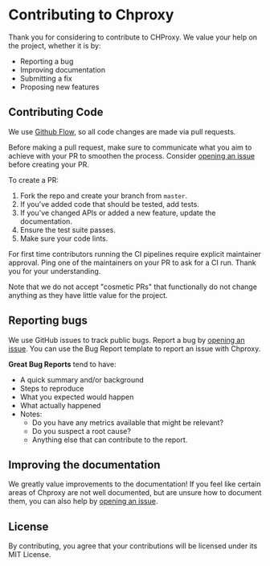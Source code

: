# Contributing to Chproxy

Thank you for considering to contribute to CHProxy. We value your help on the project, whether it is by:

- Reporting a bug
- Improving documentation
- Submitting a fix
- Proposing new features

## Contributing Code

We use [Github Flow](https://docs.github.com/en/get-started/quickstart/github-flow), so all code changes are made via pull requests.

Before making a pull request, make sure to communicate what you aim to achieve with your PR to smoothen the process. Consider [opening an issue](https://github.com/ContentSquare/chproxy/issues) before creating your PR.

To create a PR:

1. Fork the repo and create your branch from `master`.
2. If you've added code that should be tested, add tests.
3. If you've changed APIs or added a new feature, update the documentation.
4. Ensure the test suite passes.
5. Make sure your code lints.

For first time contributors running the CI pipelines require explicit maintainer approval. Ping one of the maintainers on your PR to ask for a CI run. Thank you for your understanding.

Note that we do not accept "cosmetic PRs" that functionally do not change anything as they have little value for the project. 
## Reporting bugs

We use GitHub issues to track public bugs. Report a bug by [opening an issue](https://github.com/ContentSquare/chproxy/issues). You can use the Bug Report template to report an issue with Chproxy.

**Great Bug Reports** tend to have:

- A quick summary and/or background
- Steps to reproduce
- What you expected would happen
- What actually happened
- Notes:
  - Do you have any metrics available that might be relevant?
  - Do you suspect a root cause?
  - Anything else that can contribute to the report.

## Improving the documentation

We greatly value improvements to the documentation! If you feel like certain areas of Chproxy are not well documented, but are unsure how to document them, you can also help by [opening an issue](https://github.com/ContentSquare/chproxy/issues).

## License

By contributing, you agree that your contributions will be licensed under its MIT License.
